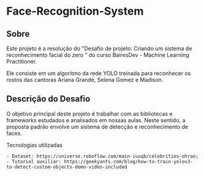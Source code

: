 # Face-Recognition-System

<h2>Sobre</h2>

Este projeto é a resolução do "Desafio de projeto: Criando um sistema de reconhecimento facial do zero " do curso BairesDev - Machine Learning Practitioner.

Ele consiste em um algoritmo da rede YOLO treinada para reconhecer os rostos das cantoras Ariana Grande, Selena Gomez e  Madison.

<h2>Descrição do Desafio</h2>

O objetivo principal deste projeto é trabalhar com as bibliotecas e frameworks estudados e analisados em nossas aulas. Neste sentido, a proposta padrão envolve um sistema de detecção e reconhecimento de faces.

Tecnologias utilizadas

    - Dataset: https://universe.roboflow.com/main-iuuqb/celebrities-ohrao;
    - Tutorial auxiliar: https://geekyants.com/blog/how-to-train-yolov3-to-detect-custom-objects-demo-video-included
